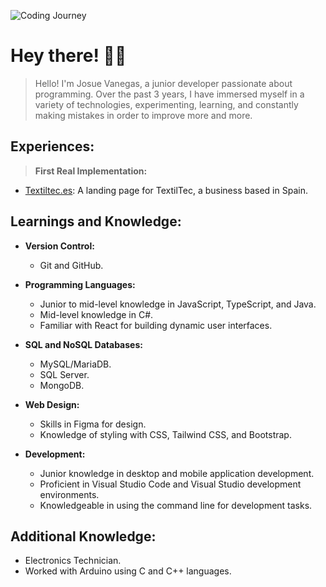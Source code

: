 ![Coding Journey](https://images.pexels.com/photos/546819/pexels-photo-546819.jpeg?auto=compress&cs=tinysrgb&w=600)

# Hey there! 👨‍💻
> Hello! I'm Josue Vanegas, a junior developer passionate about programming. Over the past 3 years, I have immersed myself in a variety of technologies, experimenting, learning, and constantly making mistakes in order to improve more and more.

## Experiences:
> **First Real Implementation:**
  - [Textiltec.es](https://textiltec.es): A landing page for TextilTec, a business based in Spain.

## Learnings and Knowledge:

- **Version Control:**
  - Git and GitHub.

- **Programming Languages:**
  - Junior to mid-level knowledge in JavaScript, TypeScript, and Java.
  - Mid-level knowledge in C#.
  - Familiar with React for building dynamic user interfaces.

- **SQL and NoSQL Databases:**
  - MySQL/MariaDB.
  - SQL Server.
  - MongoDB.

- **Web Design:**
  - Skills in Figma for design.
  - Knowledge of styling with CSS, Tailwind CSS, and Bootstrap.

- **Development:**
  - Junior knowledge in desktop and mobile application development.
  - Proficient in Visual Studio Code and Visual Studio development environments.
  - Knowledgeable in using the command line for development tasks.

## Additional Knowledge:
  - Electronics Technician.
  - Worked with Arduino using C and C++ languages.
